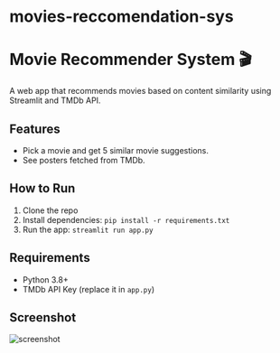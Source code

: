 # movies-reccomendation-sys
# Movie Recommender System 🎬

A web app that recommends movies based on content similarity using Streamlit and TMDb API.

## Features
- Pick a movie and get 5 similar movie suggestions.
- See posters fetched from TMDb.

## How to Run
1. Clone the repo
2. Install dependencies: `pip install -r requirements.txt`
3. Run the app: `streamlit run app.py`

## Requirements
- Python 3.8+
- TMDb API Key (replace it in `app.py`)

## Screenshot
![screenshot](assets/demo.png)
